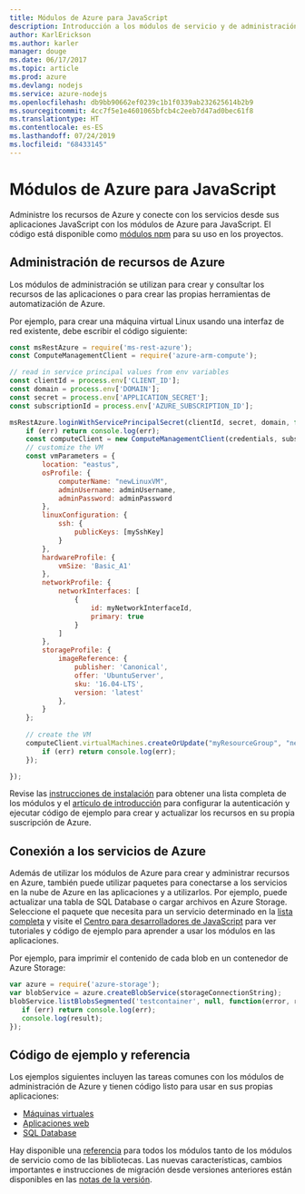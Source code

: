 ```yaml
---
title: Módulos de Azure para JavaScript
description: Introducción a los módulos de servicio y de administración de Azure para JavaScript
author: KarlErickson
ms.author: karler
manager: douge
ms.date: 06/17/2017
ms.topic: article
ms.prod: azure
ms.devlang: nodejs
ms.service: azure-nodejs
ms.openlocfilehash: db9bb90662ef0239c1b1f0339ab232625614b2b9
ms.sourcegitcommit: 4cc7f5e1e4601065bfcb4c2eeb7d47ad0bec61f8
ms.translationtype: HT
ms.contentlocale: es-ES
ms.lasthandoff: 07/24/2019
ms.locfileid: "68433145"
---
```

# <a name="azure-modules-for-javascript"></a>Módulos de Azure para JavaScript

Administre los recursos de Azure y conecte con los servicios desde sus aplicaciones JavaScript con los módulos de Azure para JavaScript. El código está disponible como [módulos npm](../node-sdk-azure-install.md) para su uso en los proyectos. 

## <a name="manage-azure-resources"></a>Administración de recursos de Azure

Los módulos de administración se utilizan para crear y consultar los recursos de las aplicaciones o para crear las propias herramientas de automatización de Azure. 

Por ejemplo, para crear una máquina virtual Linux usando una interfaz de red existente, debe escribir el código siguiente:

```javascript
const msRestAzure = require('ms-rest-azure');
const ComputeManagementClient = require('azure-arm-compute');

// read in service principal values from env variables
const clientId = process.env['CLIENT_ID'];
const domain = process.env['DOMAIN'];
const secret = process.env['APPLICATION_SECRET'];
const subscriptionId = process.env['AZURE_SUBSCRIPTION_ID'];

msRestAzure.loginWithServicePrincipalSecret(clientId, secret, domain, function (err, credentials, subscriptions) {
    if (err) return console.log(err);
    const computeClient = new ComputeManagementClient(credentials, subscriptionId);
    // customize the VM 
    const vmParameters = {
        location: "eastus",
        osProfile: {
            computerName: "newLinuxVM",
            adminUsername: adminUsername,
            adminPassword: adminPassword
        },
        linuxConfiguration: {
            ssh: {
                publicKeys: [mySshKey]
            }
        },
        hardwareProfile: {
            vmSize: 'Basic_A1'
        },
        networkProfile: {
            networkInterfaces: [
                {
                    id: myNetworkInterfaceId,
                    primary: true
                }
            ]
        },
        storageProfile: {
            imageReference: {
                publisher: 'Canonical',
                offer: 'UbuntuServer',
                sku: '16.04-LTS',
                version: 'latest'
            },
        }
    };
 
    // create the VM
    computeClient.virtualMachines.createOrUpdate("myResourceGroup", "newLinuxVM", vmParameters, function (err, data) {
        if (err) return console.log(err);
    });

});
```

Revise las [instrucciones de instalación](../node-sdk-azure-install.md) para obtener una lista completa de los módulos y el [artículo de introducción](../node-sdk-azure-get-started.md) para configurar la autenticación y ejecutar código de ejemplo para crear y actualizar los recursos en su propia suscripción de Azure. 

## <a name="connect-to-azure-services"></a>Conexión a los servicios de Azure

Además de utilizar los módulos de Azure para crear y administrar recursos en Azure, también puede utilizar paquetes para conectarse a los servicios en la nube de Azure en las aplicaciones y a utilizarlos. Por ejemplo, puede actualizar una tabla de SQL Database o cargar archivos en Azure Storage. Seleccione el paquete que necesita para un servicio determinado en la [lista completa](../node-sdk-azure-install.md) y visite el [Centro para desarrolladores de JavaScript](https://azure.microsoft.com/develop/nodejs/) para ver tutoriales y código de ejemplo para aprender a usar los módulos en las aplicaciones.

Por ejemplo, para imprimir el contenido de cada blob en un contenedor de Azure Storage:

```javascript
var azure = require('azure-storage');
var blobService = azure.createBlobService(storageConnectionString);
blobService.listBlobsSegmented('testcontainer', null, function(error, result, response) {
   if (err) return console.log(err);
   console.log(result);
});
```

## <a name="sample-code-and-reference"></a>Código de ejemplo y referencia

Los ejemplos siguientes incluyen las tareas comunes con los módulos de administración de Azure y tienen código listo para usar en sus propias aplicaciones:

- [Máquinas virtuales](../node-samples-services-compute.md)
- [Aplicaciones web](../node-samples-services-web-and-mobile.md)
- [SQL Database](../node-samples-services-database.md)
   
Hay disponible una [referencia](/javascript/api) para todos los módulos tanto de los módulos de servicio como de las bibliotecas. Las nuevas características, cambios importantes e instrucciones de migración desde versiones anteriores están disponibles en las [notas de la versión](https://github.com/Azure/azure-sdk-for-node/releases).
